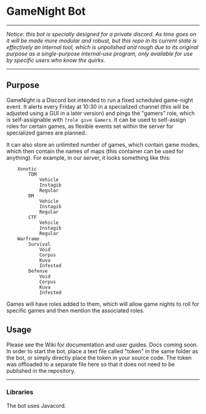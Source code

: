 # GameNight Bot
***
*Notice: this bot is specially designed for a private discord. As time goes on it will be made more modular and robust, but this repo in its current state is effectively an internal tool, which is unpolished and rough due to its original purpose as a single-purpose internal-use program, only available for use by specific users who know the quirks.*
***
## Purpose
GameNight is a Discord bot intended to run a fixed scheduled game-night event. It alerts every Friday at 10:30 in a specialized channel (this will be adjusted using a GUI in a later version) and pings the "gamers" role, which is self-assignable with `?role give Gamers`. It can be used to self-assign roles for certain games, as flexible events set within the server for specialized games are planned.

It can also store an unlimited number of games, which contain game modes, which then contain the names of maps (this container can be used for anything). For example, in our server, it looks something like this:

```
	Xonotic
		TDM
			Vehicle
			Instagib
			Regular
		DM
			Vehicle
			Instagib
			Regular
		CTF
			Vehicle
			Instagib
			Regular
	Warframe
		Survival
			Void
			Corpus
			Kuva
			Infested
		Defense
			Void
			Corpus
			Kuva
			Infested
```
Games will have roles added to them, which will allow game nights to roll for specific games and then mention the associated roles.

## Usage
Please see the Wiki for documentation and user guides. Docs coming soon.
In order to start the bot, place a text file called "token" in the same folder as the bot, or simply directly place the token in your source code. The token was offloaded to a separate file here so that it does not need to be published in the repository.
***
### Libraries
The bot uses Javacord.
